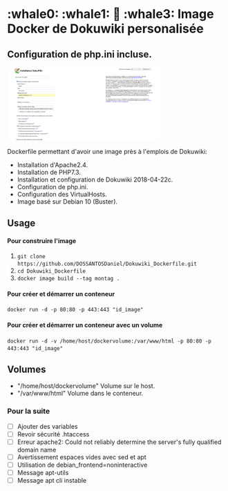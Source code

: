 # :whale0: :whale1: :whale2: :whale3: Image Docker de Dokuwiki personalisée
## Configuration de php.ini incluse.

<img src="./DokuwikiWebInstalateur.png" width="70%">

 Dockerfile permettant d'avoir une image près à l'emplois de Dokuwiki:
 * Installation d'Apache2.4.
 * Installation de PHP7.3.
 * Installation et configuration de Dokuwiki 2018-04-22c.
 * Configuration de php.ini.
 * Configuration des VirtualHosts.
 * Image basé sur Debian 10 (Buster).

## Usage

#### Pour construire l'image
1. `git clone https://github.com/DOSSANTOSDaniel/Dokuwiki_Dockerfile.git` 
2. `cd Dokuwiki_Dockerfile` 
3. `docker image build --tag montag .`

#### Pour créer et démarrer un conteneur 
`docker run -d -p 80:80 -p 443:443 "id_image"`

#### Pour créer et démarrer un conteneur avec un volume  
`docker run -d -v /home/host/dockervolume:/var/www/html -p 80:80 -p 443:443 "id_image"`

## Volumes
 * "/home/host/dockervolume" Volume sur le host.
 * "/var/www/html" Volume dans le conteneur.
 
### Pour la suite
- [ ] Ajouter des variables
- [ ] Revoir sécurité .htaccess
- [ ] Erreur apache2: Could not reliably determine the server's fully qualified domain name
- [ ] Avertissement espaces vides avec sed et apt
- [ ] Utilisation de debian_frontend=noninteractive
- [ ] Message apt-utils
- [ ] Message apt cli instable
